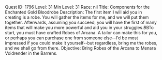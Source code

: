 Quest ID: 1796
Level: 31
Min Level: 31
Race: nil
Title: Components for the Enchanted Gold Bloodrobe
Description: The first item I will aid you in creating is a robe. You will gather the items for me, and we will put them together. Afterwards, assuming you succeed, you will have the first of many items that will make you more powerful and aid you in your struggles.$B$BTo start, you must have crafted Robes of Arcana. A tailor can make this for you, or perhaps you can purchase one from someone else--I'd be most impressed if you could make it yourself--but regardless, bring me the robes, and we shall go from there.
Objective: Bring Robes of the Arcana to Menara Voidrender in the Barrens.

